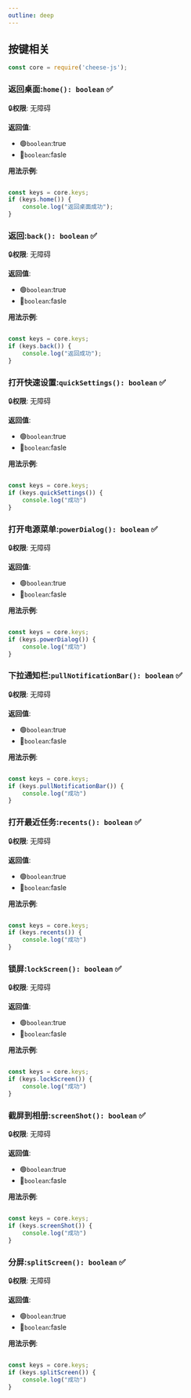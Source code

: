 ```yaml
---
outline: deep
---
```


## 按键相关

```javascript
const core = require('cheese-js');
```

### 返回桌面:`home(): boolean` :white_check_mark:

:lock:**权限**: 无障碍

**返回值**:

- :green_circle:`boolean`:true
- :red_circle:`boolean`:fasle

**用法示例**:

```javascript

const keys = core.keys;
if (keys.home()) {
    console.log("返回桌面成功");
}
```

### 返回:`back(): boolean` :white_check_mark:

:lock:**权限**: 无障碍

**返回值**:

- :green_circle:`boolean`:true
- :red_circle:`boolean`:fasle

**用法示例**:

```javascript

const keys = core.keys;
if (keys.back()) {
    console.log("返回成功");
}
```

### 打开快速设置:`quickSettings(): boolean` :white_check_mark:

:lock:**权限**: 无障碍

**返回值**:

- :green_circle:`boolean`:true
- :red_circle:`boolean`:fasle

**用法示例**:

```javascript

const keys = core.keys;
if (keys.quickSettings()) {
    console.log("成功")
}
```

### 打开电源菜单:`powerDialog(): boolean` :white_check_mark:

:lock:**权限**: 无障碍

**返回值**:

- :green_circle:`boolean`:true
- :red_circle:`boolean`:fasle

**用法示例**:

```javascript

const keys = core.keys;
if (keys.powerDialog()) {
    console.log("成功")
}
```

### 下拉通知栏:`pullNotificationBar(): boolean` :white_check_mark:

:lock:**权限**: 无障碍

**返回值**:

- :green_circle:`boolean`:true
- :red_circle:`boolean`:fasle

**用法示例**:

```javascript

const keys = core.keys;
if (keys.pullNotificationBar()) {
    console.log("成功")
}
```

### 打开最近任务:`recents(): boolean` :white_check_mark:

:lock:**权限**: 无障碍

**返回值**:

- :green_circle:`boolean`:true
- :red_circle:`boolean`:fasle

**用法示例**:

```javascript

const keys = core.keys;
if (keys.recents()) {
    console.log("成功")
}
```

### 锁屏:`lockScreen(): boolean` :white_check_mark:

:lock:**权限**: 无障碍

**返回值**:

- :green_circle:`boolean`:true
- :red_circle:`boolean`:fasle

**用法示例**:

```javascript

const keys = core.keys;
if (keys.lockScreen()) {
    console.log("成功")
}
```

### 截屏到相册:`screenShot(): boolean` :white_check_mark:

:lock:**权限**: 无障碍

**返回值**:

- :green_circle:`boolean`:true
- :red_circle:`boolean`:fasle

**用法示例**:

```javascript

const keys = core.keys;
if (keys.screenShot()) {
    console.log("成功")
}
```

### 分屏:`splitScreen(): boolean` :white_check_mark:

:lock:**权限**: 无障碍

**返回值**:

- :green_circle:`boolean`:true
- :red_circle:`boolean`:fasle

**用法示例**:

```javascript

const keys = core.keys;
if (keys.splitScreen()) {
    console.log("成功")
}
```